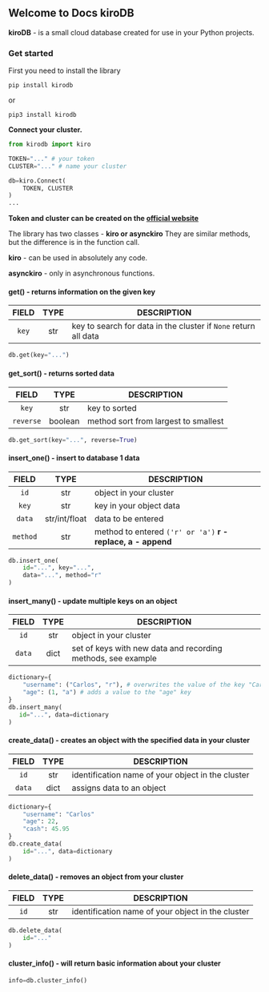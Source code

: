 ## Welcome to Docs kiroDB

**kiroDB** - is a small cloud database created for use in your Python projects.

### Get started

First you need to install the library

`pip install kirodb`

or

`pip3 install kirodb`

**Connect your cluster.**
```py
from kirodb import kiro

TOKEN="..." # your token
CLUSTER="..." # name your cluster

db=kiro.Connect(
    TOKEN, CLUSTER
)
...
```
**Token and cluster can be created on the [official website](https://kirodb.herokuapp.com/)**

The library has two classes - **kiro or asynckiro**
They are similar methods, but the difference is in the function call.

**kiro** - can be used in absolutely any code.

**asynckiro** - only in asynchronous functions.

#### get() - returns information on the given key

| FIELD      | TYPE | DESCRIPTION                           |
|:-----------:|:----:|---------------------------------------|
| `key`   | str  | key to search for data in the cluster if `None` return all data                     |

```py
db.get(key="...")
```

#### get_sort() - returns sorted data

| FIELD      | TYPE | DESCRIPTION                           |
|:------------:|:----:|---------------------------------------|
| `key`   | str  | key to sorted                    |
| `reverse` | boolean | method sort from largest to smallest|

```py
db.get_sort(key="...", reverse=True)
```

#### insert_one() - insert to database 1 data

| FIELD    | TYPE          | DESCRIPTION                                          |
|:----------:|:-------------:|------------------------------------------------------|
| `id`    | str           | object in your cluster                    |
| `key` | str           | key in your object data                          |
| `data`  | str/int/float | data to be entered                                   |
| `method` | str           | method to entered `('r' or 'a')` **r - replace, a - append** |

```py
db.insert_one(
    id="...", key="...",
    data="...", method="r"
)
```

#### insert_many() - update multiple keys on an object

| FIELD     | TYPE            | DESCRIPTION                                          |
|:-----------:|:---------------:|------------------------------------------------------|
| `id`  | str             | object in your cluster                                   |
| `data`  | dict             | set of keys with new data and recording methods, see example                |

```py
dictionary={
    "username": ("Carlos", "r"), # overwrites the value of the key "Carlos"
    "age": (1, "a") # adds a value to the "age" key
}
db.insert_many(
   id="...", data=dictionary
)
```

#### create_data() - creates an object with the specified data in your cluster

| FIELD    | TYPE          | DESCRIPTION                                          |
|:---------:|:-------------:|------------------------------------------------------|
| `id` | str           | identification name of your object in the cluster                                   |
| `data` | dict           | assigns data to an object                 |

```py
dictionary={
    "username": "Carlos"
    "age": 22,
    "cash": 45.95
}
db.create_data(
    id="...", data=dictionary
)
```

#### delete_data() - removes an object from your cluster 

| FIELD    | TYPE          | DESCRIPTION                                          |
|:---------:|:-------------:|------------------------------------------------------|
| `id` | str           | identification name of your object in the cluster                                   |

```py
db.delete_data(
    id="..."
)
```

#### cluster_info() - will return basic information about your cluster

```py
info=db.cluster_info()
```
                

